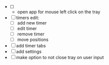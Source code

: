 - [ ] - open app for mouse left click on the tray
- [ ] timers edit:
    - [ ] add new timer
    - [ ] edit timer
    - [ ] remove timer
    - [ ] move positions
- [ ] add timer tabs
- [ ] add settings
- [ ] make option to not close tray on user input
